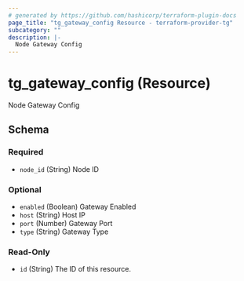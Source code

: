 ```yaml
---
# generated by https://github.com/hashicorp/terraform-plugin-docs
page_title: "tg_gateway_config Resource - terraform-provider-tg"
subcategory: ""
description: |-
  Node Gateway Config
---
```


# tg_gateway_config (Resource)

Node Gateway Config



<!-- schema generated by tfplugindocs -->
## Schema

### Required

- `node_id` (String) Node ID

### Optional

- `enabled` (Boolean) Gateway Enabled
- `host` (String) Host IP
- `port` (Number) Gateway Port
- `type` (String) Gateway Type

### Read-Only

- `id` (String) The ID of this resource.


